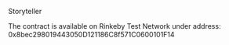 Storyteller

The contract is available on Rinkeby Test Network under address: 0x8bec298019443050D121186C8f571C0600101F14
